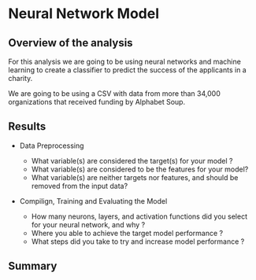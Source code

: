 # Neural Network Model

## Overview of the analysis
For this analysis we are going to be using neural networks and machine learning to create a classifier to predict the success of the applicants in a charity. 

We are going to be using a CSV with data from more than 34,000 organizations that received funding by Alphabet Soup.


## Results
- Data Preprocessing
    - What variable(s) are considered the target(s) for your model ?
    - What variable(s) are considered to be the features for your model?
    - What variable(s) are neither targets nor features, and should be removed from the input data?

- Compilign, Training and Evaluating the Model
    - How many neurons, layers, and activation functions did you select for your neural network, and why ?
    - Where you able to achieve the target model performance ?
    - What steps did you take to try and increase model performance ?

## Summary

